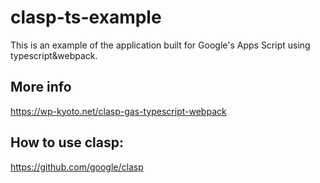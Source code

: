 # clasp-ts-example
This is an example of the application built for Google's Apps Script using typescript&webpack.

## More info
https://wp-kyoto.net/clasp-gas-typescript-webpack

## How to use clasp:
https://github.com/google/clasp
